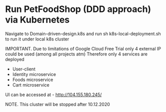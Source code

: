 # Run PetFoodShop (DDD approach) via Kubernetes #

Navigate to Domain-driven-design\.k8s and run sh k8s-local-deployment.sh to run it under local k8s cluster

IMPORTANT.
Due to limitations of Google Cloud Free Trial only 4 external IP could be used (among all projects atm)
Therefore only 4 services are deployed
- User-client 
- Identity microservice
- Foods microservice
- Cart microservice

UI can be accessed at - http://104.155.180.245/        

NOTE. 
This cluster will be stopped after 10.12.2020